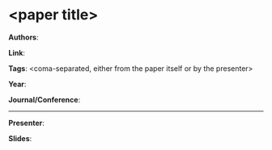 # \<paper title>

**Authors**:

**Link**:

**Tags**: <coma-separated, either from the paper itself or by the presenter>

**Year**:

**Journal/Conference**:

---

**Presenter**:

**Slides**: <link to slides>

<anything else worth noting goes underneath here>
